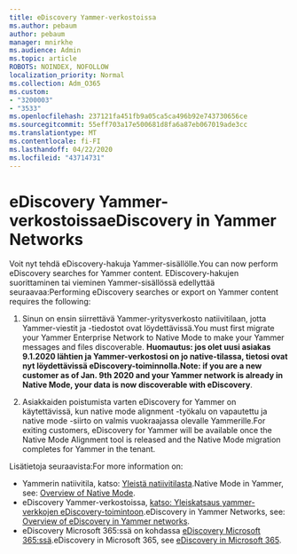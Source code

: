 ```yaml
---
title: eDiscovery Yammer-verkostoissa
ms.author: pebaum
author: pebaum
manager: mnirkhe
ms.audience: Admin
ms.topic: article
ROBOTS: NOINDEX, NOFOLLOW
localization_priority: Normal
ms.collection: Adm_O365
ms.custom:
- "3200003"
- "3533"
ms.openlocfilehash: 237121fa451fb9a05ca5ca496b92e743730656ce
ms.sourcegitcommit: 55eff703a17e500681d8fa6a87eb067019ade3cc
ms.translationtype: MT
ms.contentlocale: fi-FI
ms.lasthandoff: 04/22/2020
ms.locfileid: "43714731"
---
```

# <a name="ediscovery-in-yammer-networks"></a><span data-ttu-id="b93b6-102">eDiscovery Yammer-verkostoissa</span><span class="sxs-lookup"><span data-stu-id="b93b6-102">eDiscovery in Yammer Networks</span></span>

<span data-ttu-id="b93b6-103">Voit nyt tehdä eDiscovery-hakuja Yammer-sisällölle.</span><span class="sxs-lookup"><span data-stu-id="b93b6-103">You can now perform eDiscovery searches for Yammer content.</span></span>  <span data-ttu-id="b93b6-104">EDiscovery-hakujen suorittaminen tai vieminen Yammer-sisällössä edellyttää seuraavaa:</span><span class="sxs-lookup"><span data-stu-id="b93b6-104">Performing eDiscovery searches or export on Yammer content requires the following:</span></span>

1. <span data-ttu-id="b93b6-105">Sinun on ensin siirrettävä Yammer-yritysverkosto natiivitilaan, jotta Yammer-viestit ja -tiedostot ovat löydettävissä.</span><span class="sxs-lookup"><span data-stu-id="b93b6-105">You must first migrate your Yammer Enterprise Network to Native Mode to make your Yammer messages and files discoverable.</span></span> <span data-ttu-id="b93b6-106">**Huomautus: jos olet uusi asiakas 9.1.2020 lähtien ja Yammer-verkostosi on jo native-tilassa, tietosi ovat nyt löydettävissä eDiscovery-toiminnolla.**</span><span class="sxs-lookup"><span data-stu-id="b93b6-106">**Note: if you are a new customer as of Jan. 9th 2020 and your Yammer network is already in Native Mode, your data is now discoverable with eDiscovery**.</span></span>

2. <span data-ttu-id="b93b6-107">Asiakkaiden poistumista varten eDiscovery for Yammer on käytettävissä, kun native mode alignment -työkalu on vapautettu ja native mode -siirto on valmis vuokraajassa olevalle Yammerille.</span><span class="sxs-lookup"><span data-stu-id="b93b6-107">For exiting customers, eDiscovery for Yammer will be available once the Native Mode Alignment tool is released and the Native Mode migration completes for Yammer in the tenant.</span></span>

<span data-ttu-id="b93b6-108">Lisätietoja seuraavista:</span><span class="sxs-lookup"><span data-stu-id="b93b6-108">For more information on:</span></span>

- <span data-ttu-id="b93b6-109">Yammerin natiivitila, katso: [Yleistä natiivitilasta](https://docs.microsoft.com/yammer/configure-your-yammer-network/overview-native-mode).</span><span class="sxs-lookup"><span data-stu-id="b93b6-109">Native Mode in Yammer, see: [Overview of Native Mode](https://docs.microsoft.com/yammer/configure-your-yammer-network/overview-native-mode).</span></span>
- <span data-ttu-id="b93b6-110">eDiscovery Yammer-verkostoissa, [katso: Yleiskatsaus yammer-verkkojen eDiscovery-toimintoon](https://docs.microsoft.com/yammer/manage-security-and-compliance/overview-of-ediscovery).</span><span class="sxs-lookup"><span data-stu-id="b93b6-110">eDiscovery in Yammer Networks, see: [Overview of eDiscovery in Yammer networks](https://docs.microsoft.com/yammer/manage-security-and-compliance/overview-of-ediscovery).</span></span>
- <span data-ttu-id="b93b6-111">eDiscovery Microsoft 365:ssä on kohdassa [eDiscovery Microsoft 365:ssä](https://docs.microsoft.com/microsoft-365/compliance/ediscovery).</span><span class="sxs-lookup"><span data-stu-id="b93b6-111">eDiscovery in Microsoft  365, see [eDiscovery in Microsoft 365](https://docs.microsoft.com/microsoft-365/compliance/ediscovery).</span></span>
